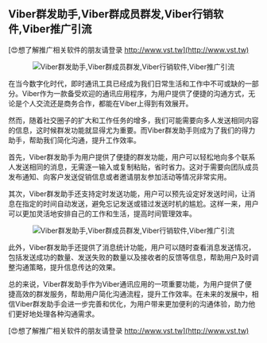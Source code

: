 ## **Viber群发助手,Viber群成员群发,Viber行销软件,Viber推广引流**

[😍想了解推广相关软件的朋友请登录 http://www.vst.tw](http://www.vst.tw)

 <center><img src="https://vst.tw/MP4/tuiguang/png/3.png" alt="Viber群发助手,Viber群成员群发,Viber行销软件,Viber推广引流"></center>

在当今数字化时代，即时通讯工具已经成为我们日常生活和工作中不可或缺的一部分。Viber作为一款备受欢迎的通讯应用程序，为用户提供了便捷的沟通方式，无论是个人交流还是商务合作，都能在Viber上得到有效展开。

然而，随着社交圈子的扩大和工作任务的增多，我们可能需要向多人发送相同内容的信息，这时候群发功能就显得尤为重要。而Viber群发助手则成为了我们的得力助手，帮助我们简化沟通，提升工作效率。

首先，Viber群发助手为用户提供了便捷的群发功能，用户可以轻松地向多个联系人发送相同的消息，无需逐一输入或复制粘贴，省时省力。这对于需要向团队成员发布通知、向客户发送促销信息或者邀请朋友参加活动等情况非常实用。

其次，Viber群发助手还支持定时发送功能，用户可以预先设定好发送时间，让消息在指定的时间自动发送，避免忘记发送或错过发送时机的尴尬。这样一来，用户可以更加灵活地安排自己的工作和生活，提高时间管理效率。

 <center><img src="https://vst.tw/MP4/tuiguang/png/1.png" alt="Viber群发助手,Viber群成员群发,Viber行销软件,Viber推广引流"></center>

此外，Viber群发助手还提供了消息统计功能，用户可以随时查看消息发送情况，包括发送成功的数量、发送失败的数量以及接收者的反馈等信息，帮助用户及时调整沟通策略，提升信息传达的效果。

总的来说，Viber群发助手作为Viber通讯应用的一项重要功能，为用户提供了便捷高效的群发服务，帮助用户简化沟通流程，提升工作效率。在未来的发展中，相信Viber群发助手会进一步完善和优化，为用户带来更加便利的沟通体验，助力他们更好地处理各种沟通需求。

[😍想了解推广相关软件的朋友请登录 http://www.vst.tw](http://www.vst.tw)



